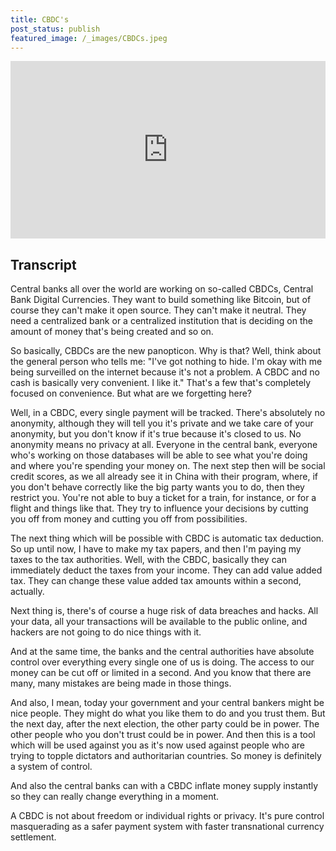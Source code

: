 ```yaml
---
title: CBDC's
post_status: publish
featured_image: /_images/CBDCs.jpeg
---
```


<div style="padding:56.25% 0 0 0;position:relative;"><iframe src="https://player.vimeo.com/video/844617048?badge=0&amp;autopause=0&amp;player_id=0&amp;app_id=58479" frameborder="0" allow="autoplay; fullscreen; picture-in-picture" allowfullscreen style="position:absolute;top:0;left:0;width:100%;height:100%;" title="049 CBDC‘s"></iframe></div>

<div style="margin-bottom:30px;"></div>

## Transcript

Central banks all over the world are working on so-called CBDCs, Central Bank Digital Currencies. They want to build something like Bitcoin, but of course they can't make it open source. They can't make it neutral. They need a centralized bank or a centralized institution that is deciding on the amount of money that's being created and so on. 

So basically, CBDCs are the new panopticon. Why is that? Well, think about the general person who tells me: "I've got nothing to hide. I'm okay with me being surveilled on the internet because it's not a problem. A CBDC and no cash is basically very convenient. I like it." That's a few that's completely focused on convenience. But what are we forgetting here? 

Well, in a CBDC, every single payment will be tracked. There's absolutely no anonymity, although they will tell you it's private and we take care of your anonymity, but you don't know if it's true because it's closed to us. No anonymity means no privacy at all. Everyone in the central bank, everyone who's working on those databases will be able to see what you're doing and where you're spending your money on. The next step then will be social credit scores, as we all already see it in China with their program, where, if you don't behave correctly like the big party wants you to do, then they restrict you. You're not able to buy a ticket for a train, for instance, or for a flight and things like that. They try to influence your decisions by cutting you off from money and cutting you off from possibilities. 

The next thing which will be possible with CBDC is automatic tax deduction. So up until now, I have to make my tax papers, and then I'm paying my taxes to the tax authorities. Well, with the CBDC, basically they can immediately deduct the taxes from your income. They can add value added tax. They can change these value added tax amounts within a second, actually. 

Next thing is, there's of course a huge risk of data breaches and hacks. All your data, all your transactions will be available to the public online, and hackers are not going to do nice things with it. 

And at the same time, the banks and the central authorities have absolute control over everything every single one of us is doing. The access to our money can be cut off or limited in a second. And you know that there are many, many mistakes are being made in those things. 

And also, I mean, today your government and your central bankers might be nice people. They might do what you like them to do and you trust them. But the next day, after the next election, the other party could be in power. The other people who you don't trust could be in power. And then this is a tool which will be used against you as it's now used against people who are trying to topple dictators and authoritarian countries. So money is definitely a system of control. 

And also the central banks can with a CBDC inflate money supply instantly so they can really change everything in a moment. 

A CBDC is not about freedom or individual rights or privacy. It's pure control masquerading as a safer payment system with faster transnational currency settlement.
